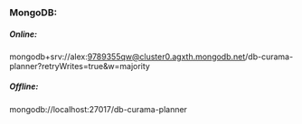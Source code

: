 ### MongoDB:

##### Online:

mongodb+srv://alex:9789355qw@cluster0.agxth.mongodb.net/db-curama-planner?retryWrites=true&w=majority

##### Offline:

mongodb://localhost:27017/db-curama-planner